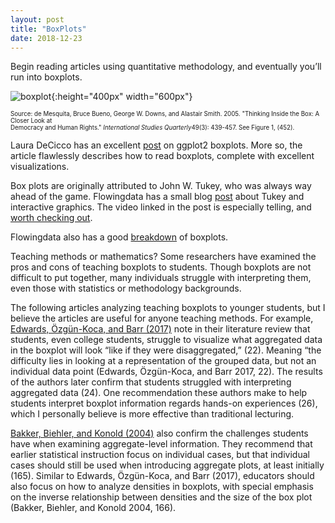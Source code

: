 ```yaml
---
layout: post
title: "BoxPlots"
date: 2018-12-23
---
```

Begin reading articles using quantitative methodology, and eventually you’ll run into boxplots. 

![boxplot](https://elizabethjuhasz.github.io/blog/boxplot.jpg){:height="400px" width="600px"}

<sub><sub>Source: de Mesquita, Bruce Bueno, George W. Downs, and Alastair Smith.  2005.  "Thinking Inside the Box: A Closer Look at  
Democracy and Human Rights."  <I>International Studies Quarterly</I>49(3): 439-457. See Figure 1, (452).</sub></sub>

Laura DeCicco has an excellent [post](https://owi.usgs.gov/blog/boxplots/) on ggplot2 boxplots. More so, the article flawlessly describes how to read boxplots, complete with excellent visualizations.  

Box plots are originally attributed to John W. Tukey, who was always way ahead of the game.  Flowingdata has a small blog [post](https://flowingdata.com/2008/01/01/john-tukey-and-the-beginning-of-interactive-graphics/) about Tukey and interactive graphics. The video linked in the post is especially telling, and [worth checking out](https://www.youtube.com/watch?v=B7XoW2qiFUA).  

Flowingdata also has a good [breakdown](https://flowingdata.com/2008/02/15/how-to-read-and-use-a-box-and-whisker-plot/
) of boxplots.  

Teaching methods or mathematics? Some researchers have examined the pros and cons of teaching boxplots to students.  Though boxplots are not difficult to put together, many individuals struggle with interpreting them, even those with statistics or methodology backgrounds. 

The following articles analyzing teaching boxplots to younger students, but I believe the articles are useful for anyone teaching methods.  For example, [Edwards, Özgün-Koca, and Barr (2017)](https://tandfonline.com/doi/pdf/10.1080/10691898.2017.1288556?needAccess=true) note in their literature review that students, even college students, struggle to visualize what aggregated data in the boxplot will look “like if they were disaggregated,” (22). Meaning “the difficulty lies in looking at a representation of the grouped data, but not an individual data point (Edwards, Özgün-Koca, and Barr 2017, 22).  The results of the authors later confirm that students struggled with interpreting aggregated data (24).  One recommendation these authors make to help students interpret boxplot information regards hands-on experiences (26), which I personally believe is more effective than traditional lecturing.  

[Bakker, Biehler, and Konold (2004)](https://iase-web.org/documents/papers/rt2004/4.2_Bakker_etal.pdf) also confirm the challenges students have when examining aggregate-level information.  They recommend that earlier statistical instruction focus on individual cases, but that individual cases should still be used when introducing aggregate plots, at least initially (165). Similar to Edwards, Özgün-Koca, and Barr (2017), educators should also focus on how to analyze densities in boxplots, with special emphasis on the inverse relationship between densities and the size of the box plot (Bakker, Biehler, and Konold 2004, 166).
